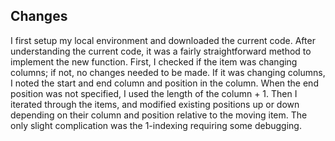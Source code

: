 ## Changes

I first setup my local environment and downloaded the current code. After understanding the current code, it was a fairly straightforward method to implement the new function. First, I checked if the item was changing columns; if not, no changes needed to be made. If it was changing columns, I noted the start and end column and position in the column. When the end position was not specified, I used the length of the column + 1. Then I iterated through the items, and modified existing positions up or down depending on their column and position relative to the moving item. The only slight complication was the 1-indexing requiring some debugging.
